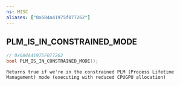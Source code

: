 ```yaml
---
ns: MISC
aliases: ["0x684a41975f077262"]
---
```

## PLM_IS_IN_CONSTRAINED_MODE

```c
// 0x684A41975F077262
bool PLM_IS_IN_CONSTRAINED_MODE();
```

```
Returns true if we're in the constrained PLM (Process Lifetime Management) mode (executing with reduced CPUGPU allocation)
```
